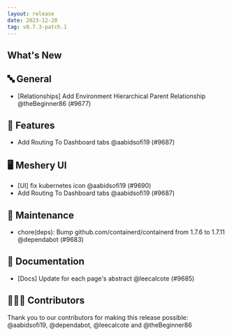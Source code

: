 ```yaml
---
layout: release
date: 2023-12-20
tag: v0.7.3-patch.1
---
```


## What's New

## 🔤 General

- [Relationships] Add Environment Hierarchical Parent Relationship @theBeginner86 (#9677)

## 🚀 Features

- Add Routing To Dashboard tabs @aabidsofi19 (#9687)

## 🖥 Meshery UI

- [UI] fix kubernetes icon @aabidsofi19 (#9690)
- Add Routing To Dashboard tabs @aabidsofi19 (#9687)

## 🧰 Maintenance

- chore(deps): Bump github.com/containerd/containerd from 1.7.6 to 1.7.11 @dependabot (#9683)

## 📖 Documentation

- [Docs] Update for each page's abstract @leecalcote (#9685)

## 👨🏽‍💻 Contributors

Thank you to our contributors for making this release possible:
@aabidsofi19, @dependabot, @leecalcote and @theBeginner86

